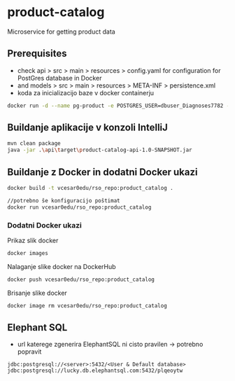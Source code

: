 # product-catalog
Microservice for getting product data

## Prerequisites
- check api > src > main > resources > config.yaml for configuration for PostGres database in Docker
- and models > src > main > resources > META-INF > persistence.xml
- koda za inicializacijo baze v docker containerju
```bash
docker run -d --name pg-product -e POSTGRES_USER=dbuser_Diagnoses7782 -e POSTGRES_PASSWORD=T3Bo32fu7yW#Gj^%r!%^ -e POSTGRES_DB=rso_product -p 5432:5432 postgres:13
```


## Buildanje aplikacije v konzoli IntelliJ
```bash
mvn clean package
java -jar .\api\target\product-catalog-api-1.0-SNAPSHOT.jar
```


## Buildanje z Docker in dodatni Docker ukazi
```bash
docker build -t vcesar0edu/rso_repo:product_catalog .

//potrebno še konfiguracijo poštimat
docker run vcesar0edu/rso_repo:product_catalog
```

### Dodatni Docker ukazi
Prikaz slik docker
```bash
docker images
```
Nalaganje slike docker na DockerHub
```bash
docker push vcesar0edu/rso_repo:product_catalog
```
Brisanje slike docker 
```bash
docker image rm vcesar0edu/rso_repo:product_catalog  
```


## Elephant SQL
- url katerege zgenerira ElephantSQL ni cisto pravilen -> potrebno popravit
```
jdbc:postgresql://<server>:5432/<User & Default database>
jdbc:postgresql://lucky.db.elephantsql.com:5432/plqeoytw
```